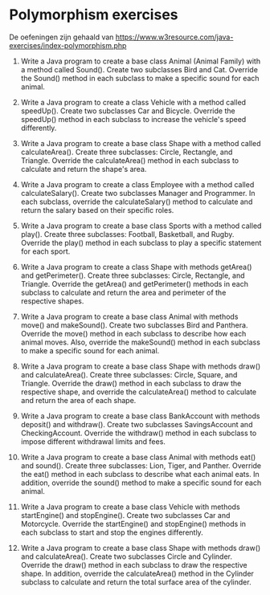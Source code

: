 # Polymorphism exercises

De oefeningen zijn gehaald van https://www.w3resource.com/java-exercises/index-polymorphism.php

1. Write a Java program to create a base class Animal (Animal Family) with a method called Sound(). Create two
   subclasses Bird and Cat. Override the Sound() method in each subclass to make a specific sound for each animal.

2. Write a Java program to create a class Vehicle with a method called speedUp(). Create two subclasses Car and Bicycle.
   Override the speedUp() method in each subclass to increase the vehicle's speed differently.

3. Write a Java program to create a base class Shape with a method called calculateArea(). Create three subclasses:
   Circle, Rectangle, and Triangle. Override the calculateArea() method in each subclass to calculate and return the
   shape's area.

4. Write a Java program to create a class Employee with a method called calculateSalary(). Create two subclasses Manager
   and Programmer. In each subclass, override the calculateSalary() method to calculate and return the salary based on
   their specific roles.

5. Write a Java program to create a base class Sports with a method called play(). Create three subclasses: Football,
   Basketball, and Rugby. Override the play() method in each subclass to play a specific statement for each sport.

6. Write a Java program to create a class Shape with methods getArea() and getPerimeter(). Create three subclasses:
   Circle, Rectangle, and Triangle. Override the getArea() and getPerimeter() methods in each subclass to calculate and
   return the area and perimeter of the respective shapes.

7. Write a Java program to create a base class Animal with methods move() and makeSound(). Create two subclasses Bird
   and Panthera. Override the move() method in each subclass to describe how each animal moves. Also, override the
   makeSound() method in each subclass to make a specific sound for each animal.

8. Write a Java program to create a base class Shape with methods draw() and calculateArea(). Create three subclasses:
   Circle, Square, and Triangle. Override the draw() method in each subclass to draw the respective shape, and override
   the calculateArea() method to calculate and return the area of each shape.

9. Write a Java program to create a base class BankAccount with methods deposit() and withdraw(). Create two subclasses
   SavingsAccount and CheckingAccount. Override the withdraw() method in each subclass to impose different withdrawal
   limits and fees.

10. Write a Java program to create a base class Animal with methods eat() and sound(). Create three subclasses: Lion,
    Tiger, and Panther. Override the eat() method in each subclass to describe what each animal eats. In addition,
    override the sound() method to make a specific sound for each animal.

11. Write a Java program to create a base class Vehicle with methods startEngine() and stopEngine(). Create two
    subclasses Car and Motorcycle. Override the startEngine() and stopEngine() methods in each subclass to start and
    stop the engines differently.

12. Write a Java program to create a base class Shape with methods draw() and calculateArea(). Create two subclasses
    Circle and Cylinder. Override the draw() method in each subclass to draw the respective shape. In addition, override
    the calculateArea() method in the Cylinder subclass to calculate and return the total surface area of the cylinder. 
